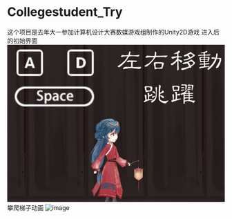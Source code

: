 # Collegestudent_Try
这个项目是去年大一参加计算机设计大赛数媒游戏组制作的Unity2D游戏
进入后的初始界面
![image](https://github.com/amadeus233/Collegestudent_Try/blob/master/start.gif)
攀爬梯子动画
![image](https://github.com/amadeus233/Collegestudent_Try/blob/master/clmb.gif)
